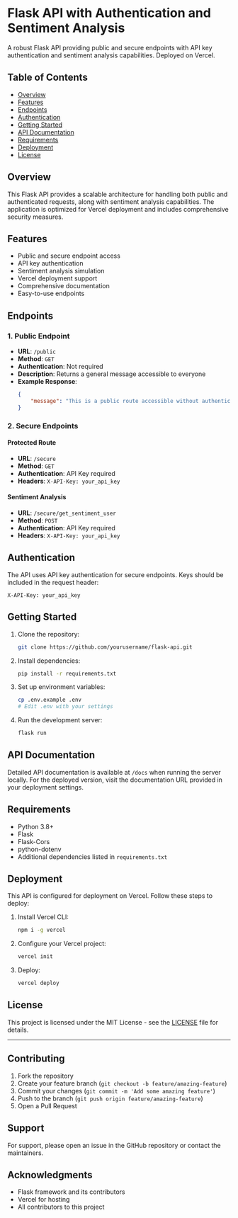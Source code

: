 # Flask API with Authentication and Sentiment Analysis

A robust Flask API providing public and secure endpoints with API key authentication and sentiment analysis capabilities. Deployed on Vercel.

## Table of Contents

- [Overview](#overview)
- [Features](#features)
- [Endpoints](#endpoints)
- [Authentication](#authentication)
- [Getting Started](#getting-started)
- [API Documentation](#api-documentation)
- [Requirements](#requirements)
- [Deployment](#deployment)
- [License](#license)

## Overview

This Flask API provides a scalable architecture for handling both public and authenticated requests, along with sentiment analysis capabilities. The application is optimized for Vercel deployment and includes comprehensive security measures.

## Features

- Public and secure endpoint access
- API key authentication
- Sentiment analysis simulation
- Vercel deployment support
- Comprehensive documentation
- Easy-to-use endpoints

## Endpoints

### 1. Public Endpoint

- **URL**: `/public`
- **Method**: `GET`
- **Authentication**: Not required
- **Description**: Returns a general message accessible to everyone
- **Example Response**:
  ```json
  {
      "message": "This is a public route accessible without authentication."
  }
  ```

### 2. Secure Endpoints

#### Protected Route
- **URL**: `/secure`
- **Method**: `GET`
- **Authentication**: API Key required
- **Headers**: `X-API-Key: your_api_key`

#### Sentiment Analysis
- **URL**: `/secure/get_sentiment_user`
- **Method**: `POST`
- **Authentication**: API Key required
- **Headers**: `X-API-Key: your_api_key`

## Authentication

The API uses API key authentication for secure endpoints. Keys should be included in the request header:
```
X-API-Key: your_api_key
```

## Getting Started

1. Clone the repository:
   ```bash
   git clone https://github.com/yourusername/flask-api.git
   ```

2. Install dependencies:
   ```bash
   pip install -r requirements.txt
   ```

3. Set up environment variables:
   ```bash
   cp .env.example .env
   # Edit .env with your settings
   ```

4. Run the development server:
   ```bash
   flask run
   ```

## API Documentation

Detailed API documentation is available at `/docs` when running the server locally. For the deployed version, visit the documentation URL provided in your deployment settings.

## Requirements

- Python 3.8+
- Flask
- Flask-Cors
- python-dotenv
- Additional dependencies listed in `requirements.txt`

## Deployment

This API is configured for deployment on Vercel. Follow these steps to deploy:

1. Install Vercel CLI:
   ```bash
   npm i -g vercel
   ```

2. Configure your Vercel project:
   ```bash
   vercel init
   ```

3. Deploy:
   ```bash
   vercel deploy
   ```

## License

This project is licensed under the MIT License - see the [LICENSE](LICENSE) file for details.

---

## Contributing

1. Fork the repository
2. Create your feature branch (`git checkout -b feature/amazing-feature`)
3. Commit your changes (`git commit -m 'Add some amazing feature'`)
4. Push to the branch (`git push origin feature/amazing-feature`)
5. Open a Pull Request

## Support

For support, please open an issue in the GitHub repository or contact the maintainers.

## Acknowledgments

- Flask framework and its contributors
- Vercel for hosting
- All contributors to this project